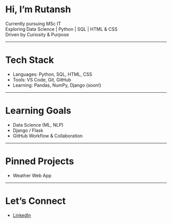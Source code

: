 # Hi, I’m Rutansh 

 Currently pursuing MSc IT  
 Exploring Data Science | Python | SQL | HTML & CSS  
 Driven by Curiosity & Purpose  

---

#  Tech Stack
-  Languages: Python, SQL, HTML, CSS
-  Tools: VS Code, Git, GitHub
-  Learning: Pandas, NumPy, Django (soon!)

---

# Learning Goals
- Data Science (ML, NLP)
- Django / Flask
- GitHub Workflow & Collaboration

---

# Pinned Projects
> 
- Weather Web App 


---

# Let’s Connect
-  [LinkedIn](www.linkedin.com/in/rutansh-mehta-28016a36b)

